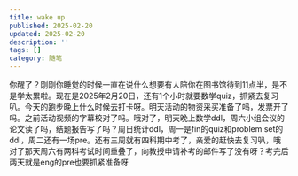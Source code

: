```yaml
---
title: wake up
published: 2025-02-20
updated: 2025-02-20
description: ''
tags: []
category: 随笔
---
```


你醒了？刚刚你睡觉的时候一直在说什么想要有人陪你在图书馆待到11点半，是不是学太累啦。现在是2025年2月20日，还有1个小时就要数学quiz，抓紧去复习叭。今天的跑步晚上什么时候去打卡呀。明天活动的物资采买准备了吗，发票开了吗。之前活动视频的字幕校对了吗。哦对了，明天晚上数学ddl，周六小组会议的论文读了吗，结题报告写了吗？周日统计ddl，周一是fin的quiz和problem set的ddl，周二还有一场pre。还有三周就有四科期中考了，亲爱的赶快去复习叭，哦对了那天周六有两科考试时间重叠了，向教授申请补考的邮件写了没有呀？考完后两天就是eng的pre也要抓紧准备呀